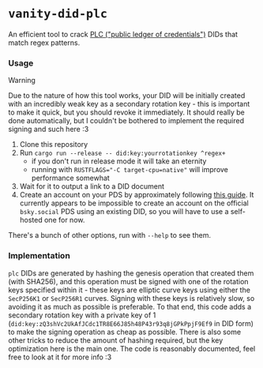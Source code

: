 # `vanity-did-plc`
An efficient tool to crack [PLC ("public ledger of credentials")](https://github.com/did-method-plc/did-method-plc) DIDs that match regex patterns.

### Usage
> [!WARNING]
> Due to the nature of how this tool works, your DID will be initially created with an incredibly weak key as a secondary rotation key - this is important to make it quick, but you should revoke it immediately. It should really be done automatically, but I couldn't be bothered to implement the required signing and such here :3

1. Clone this repository
2. Run `cargo run --release -- did:key:yourrotationkey ^regex+`
   - if you don't run in release mode it will take an eternity
   - running with `RUSTFLAGS="-C target-cpu=native"` will improve performance somewhat
3. Wait for it to output a link to a DID document
4. Create an account on your PDS by approximately following [this guide](https://github.com/bluesky-social/pds/blob/main/ACCOUNT_MIGRATION.md). It currently appears to be impossible to create an account on the official `bsky.social` PDS using an existing DID, so you will have to use a self-hosted one for now. 

There's a bunch of other options, run with `--help` to see them.

### Implementation
`plc` DIDs are generated by hashing the genesis operation that created them (with SHA256), and this operation must be signed with one of the rotation keys specified within it - these keys are elliptic curve keys using either the `SecP256K1` or `SecP256R1` curves. Signing with these keys is relatively slow, so avoiding it as much as possible is preferable. To that end, this code adds a secondary rotation key with a private key of 1 (`did:key:zQ3shVc2UkAfJCdc1TR8E66J85h48P43r93q8jGPkPpjF9Ef9` in DID form) to make the signing operation as cheap as possible. There is also some other tricks to reduce the amount of hashing required, but the key optimization here is the main one. The code is reasonably documented, feel free to look at it for more info :3